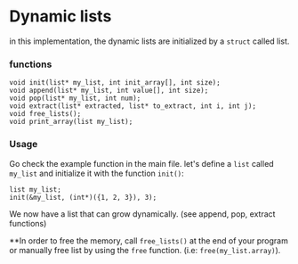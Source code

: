 # Dynamic lists
in this implementation, the dynamic lists are initialized by a `struct` called list.

### functions
```
void init(list* my_list, int init_array[], int size);
void append(list* my_list, int value[], int size);
void pop(list* my_list, int num);
void extract(list* extracted, list* to_extract, int i, int j);
void free_lists();
void print_array(list my_list);
```

### Usage
Go check the example function in the main file.
let's define a `list` called `my_list` and initialize it with the function `init()`:

```
list my_list;
init(&my_list, (int*)({1, 2, 3}), 3);
```

We now have a list that can grow dynamically. (see append, pop, extract functions)

**In order to free the memory, call `free_lists()` at the end of your program or manually free list by using the `free` function. (i.e: `free(my_list.array)`).
